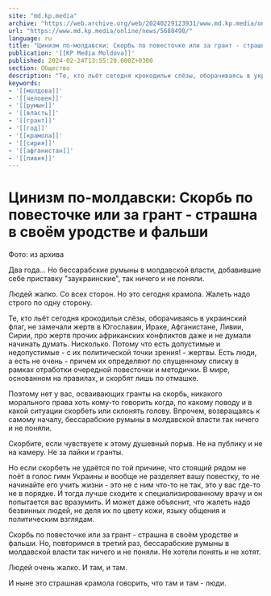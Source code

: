 ```yaml
---
site: "md.kp.media"
archive: "https://web.archive.org/web/20240229123931/www.md.kp.media/online/news/5688498/"
url: "https://www.md.kp.media/online/news/5688498/"
language: ru
title: "Цинизм по-молдавски: Скорбь по повесточке или за грант - страшна в своём уродстве и фальши"
publication: '[[KP Media Moldova]]'
published: 2024-02-24T13:55:20.000Z+0300
section: Общество
description: "Те, кто льёт сегодня крокодильи слёзы, оборачиваясь в украинский флаг, не замечали жертв в Югославии, Ираке, Афганистане, Ливии, Сирии, про жертв прочих африканских конфликтов даже и не думали начинать думать"
keywords:
- '[[молдова]]'
- '[[человек]]'
- '[[румын]]'
- '[[власть]]'
- '[[грант]]'
- '[[год]]'
- '[[крамола]]'
- '[[сирия]]'
- '[[афганистан]]'
- '[[ливия]]'
---
```


# Цинизм по-молдавски: Скорбь по повесточке или за грант - страшна в своём уродстве и фальши

Фото: из архива

Два года... Но бессарабские румыны в молдавской власти, добавившие себе приставку "заукраинские", так ничего и не поняли.

Людей жалко. Со всех сторон. Но это сегодня крамола. Жалеть надо строго по одну сторону.

Те, кто льёт сегодня крокодильи слёзы, оборачиваясь в украинский флаг, не замечали жертв в Югославии, Ираке, Афганистане, Ливии, Сирии, про жертв прочих африканских конфликтов даже и не думали начинать думать. Нисколько. Потому что есть допустимые и недопустимые - с их политической точки зрения! - жертвы. Есть люди, а есть не очень - причем их определяют по спущенному списку в рамках отработки очередной повесточки и методички. В мире, основанном на правилах, и скорбят лишь по отмашке.

Поэтому нет у вас, осваивающих гранты на скорбь, никакого морального права хоть кому-то говорить когда, по какому поводу и в какой ситуации скорбеть или склонять голову. Впрочем, возвращаясь к самому началу, бессарабские румыны в молдавской власти так ничего и не поняли.

Скорбите, если чувствуете к этому душевный порыв. Не на публику и не на камеру. Не за лайки и гранты.

Но если скорбеть не удаётся по той причине, что стоящий рядом не поёт в голос гимн Украины и вообще не разделяет вашу повестку, то не начинайте его учить жизни - это не с ним что-то не так, это у вас где-то не в порядке. И тогда лучше сходите к специализированному врачу и он попытается вас вразумить. И может даже объяснит, что жалеть надо безвинных людей, не деля их по цвету кожи, языку общения и политическим взглядам.

Скорбь по повесточке или за грант - страшна в своём уродстве и фальши. Но, повторимся в третий раз, бессарабские румыны в молдавской власти так ничего и не поняли. Не хотели понять и не хотят.

Людей очень жалко. И там, и там.

И ныне это страшная крамола говорить, что там и там - люди.
